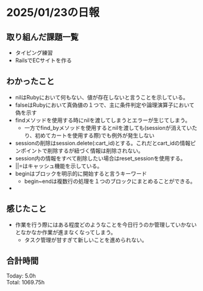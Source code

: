 # 2025/01/23の日報
## 取り組んだ課題一覧
* タイピング練習
*  RailsでECサイトを作る
## わかったこと
* nilはRubyにおいて何もない、値が存在しないと言うことを示している。
* falseはRubyにおいて真偽値の１つで、主に条件判定や論理演算子において偽を示す
* findメソッドを使用する時にnilを渡してしまうとエラーが生じてしまう。
  *  一方でfind_byメソッドを使用するとnilを渡しても(sessionが消えていたり、初めてカートを使用する際)でも例外が発生しない 
* sessionの削除はsession.delete(:cart_id)とする。これだとcart_idの情報ピンポイントで削除するが紐づく情報は削除されない。
* session内の情報をすべて削除したい場合はreset_sessionを使用する。
* ||=はキャッシュ機能を示している。
* beginはブロックを明示的に開始すると言うキーワード
  * begin~endは複数行の処理を１つのブロックにまとめることができる。
*  
## 感じたこと
* 作業を行う際にはある程度どのようなことを今日行うのか管理していかないとなかなか作業が進まなくなってしまう。
  *  タスク管理が甘すぎて新しいことを進められない。 
## 合計時間 
Today: 5.0h<br>
Total: 1069.75h
